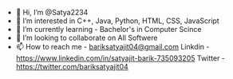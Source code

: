 - 👋 Hi, I’m @Satya2234
- 👀 I’m interested in C++, Java, Python, HTML, CSS, JavaScript
- 🌱 I’m currently learning - Bachelor's in Computer Scince 
- 💞️ I’m looking to collaborate on All Softwere
- 📫 How to reach me - bariksatyajit04@gmail.com
              Linkdin -https://www.linkedin.com/in/satyajit-barik-735093205
              Twitter - https://twitter.com/bariksatyajit04
<!---
Satya2234/Satya2234 is a ✨ special ✨ repository because its `README.md` (this file) appears on your GitHub profile.
You can click the Preview link to take a look at your changes.
--->
